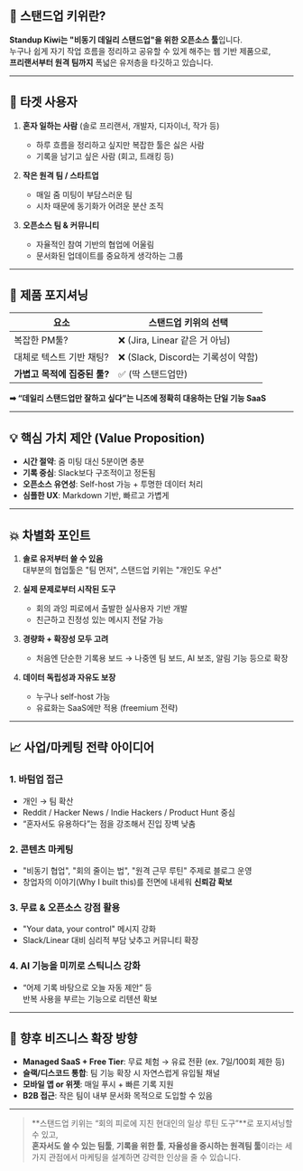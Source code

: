 ## 🧭 스탠드업 키위란?

**Standup Kiwi는 "비동기 데일리 스탠드업"을 위한 오픈소스 툴**입니다.  
누구나 쉽게 자기 작업 흐름을 정리하고 공유할 수 있게 해주는 웹 기반 제품으로,  
**프리랜서부터 원격 팀까지** 폭넓은 유저층을 타깃하고 있습니다.

---

## 🎯 타겟 사용자

1. **혼자 일하는 사람** (솔로 프리랜서, 개발자, 디자이너, 작가 등)

   - 하루 흐름을 정리하고 싶지만 복잡한 툴은 싫은 사람
   - 기록을 남기고 싶은 사람 (회고, 트래킹 등)

2. **작은 원격 팀 / 스타트업**

   - 매일 줌 미팅이 부담스러운 팀
   - 시차 때문에 동기화가 어려운 분산 조직

3. **오픈소스 팀 & 커뮤니티**
   - 자율적인 참여 기반의 협업에 어울림
   - 문서화된 업데이트를 중요하게 생각하는 그룹

---

## 🧩 제품 포지셔닝

| 요소                         | 스탠드업 키위의 선택                |
| ---------------------------- | ----------------------------------- |
| 복잡한 PM툴?                 | ❌ (Jira, Linear 같은 거 아님)      |
| 대체로 텍스트 기반 채팅?     | ❌ (Slack, Discord는 기록성이 약함) |
| **가볍고 목적에 집중된 툴?** | ✅ (딱 스탠드업만)                  |

**➡︎ “데일리 스탠드업만 잘하고 싶다”는 니즈에 정확히 대응하는 단일 기능 SaaS**

---

## 💡 핵심 가치 제안 (Value Proposition)

- **시간 절약**: 줌 미팅 대신 5분이면 충분
- **기록 중심**: Slack보다 구조적이고 정돈됨
- **오픈소스 유연성**: Self-host 가능 + 투명한 데이터 처리
- **심플한 UX**: Markdown 기반, 빠르고 가볍게

---

## 💥 차별화 포인트

1. **솔로 유저부터 쓸 수 있음**  
   대부분의 협업툴은 "팀 먼저", 스탠드업 키위는 "개인도 우선"

2. **실제 문제로부터 시작된 도구**

   - 회의 과잉 피로에서 출발한 실사용자 기반 개발
   - 친근하고 진정성 있는 메시지 전달 가능

3. **경량화 + 확장성 모두 고려**

   - 처음엔 단순한 기록용 보드 → 나중엔 팀 보드, AI 보조, 알림 기능 등으로 확장

4. **데이터 독립성과 자유도 보장**
   - 누구나 self-host 가능
   - 유료화는 SaaS에만 적용 (freemium 전략)

---

## 📈 사업/마케팅 전략 아이디어

### 1. **바텀업 접근**

- 개인 → 팀 확산
- Reddit / Hacker News / Indie Hackers / Product Hunt 중심
- “혼자서도 유용하다”는 점을 강조해서 진입 장벽 낮춤

### 2. **콘텐츠 마케팅**

- "비동기 협업", "회의 줄이는 법", "원격 근무 루틴" 주제로 블로그 운영
- 창업자의 이야기(Why I built this)를 전면에 내세워 **신뢰감 확보**

### 3. **무료 & 오픈소스 강점 활용**

- "Your data, your control" 메시지 강화
- Slack/Linear 대비 심리적 부담 낮추고 커뮤니티 확장

### 4. **AI 기능을 미끼로 스틱니스 강화**

- “어제 기록 바탕으로 오늘 자동 제안” 등  
  반복 사용을 부르는 기능으로 리텐션 확보

---

## 🚀 향후 비즈니스 확장 방향

- **Managed SaaS + Free Tier**: 무료 체험 → 유료 전환 (ex. 7일/100회 제한 등)
- **슬랙/디스코드 통합**: 팀 기능 확장 시 자연스럽게 유입될 채널
- **모바일 앱 or 위젯**: 매일 푸시 + 빠른 기록 지원
- **B2B 접근**: 작은 팀이 내부 문서화 목적으로 도입할 수 있음

---

> **스탠드업 키위는 “회의 피로에 지친 현대인의 일상 루틴 도구”**로 포지셔닝할 수 있고,  
> **혼자서도 쓸 수 있는 팀툴**, **기록을 위한 툴**, **자율성을 중시하는 원격팀 툴**이라는 세 가지 관점에서 마케팅을 설계하면 강력한 인상을 줄 수 있습니다.
